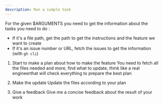 ```yaml
---
description: Run a simple task
---
```


For the given $ARGUMENTS you need to get the information about the tasks you need to do :
- If it's a file path, get the path to get the instructions and the feature we want to create
- If it's an issue number or URL, fetch the issues to get the information (with `gh cli`)

1.  Start to make a plan about how to make the feature
    You need to fetch all the files needed and more, find what to update, think like a real engineerthat will check everything to prepare the best plan

2.  Make the update
    Update the files according to your plan

3.  Give a feedback
    Give me a concise feedback about the result of your work
